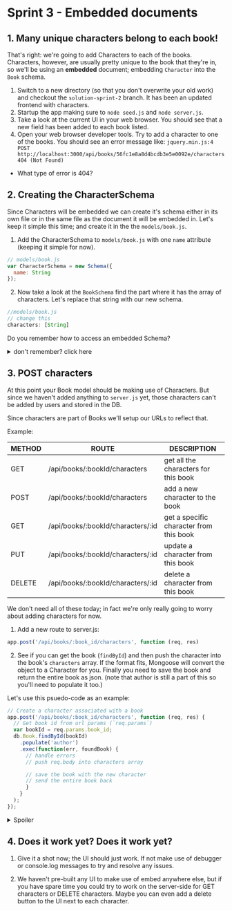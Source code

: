 # Sprint 3 - Embedded documents

## 1. Many unique characters belong to each book!

That's right: we're going to add Characters to each of the books.
Characters, however, are usually pretty unique to the book that they're in, so we'll be using an **embedded** document; embedding `Character` into the `Book` schema.  

1. Switch to a new directory (so that you don't overwrite your old work) and checkout the `solution-sprint-2` branch. It has been an updated frontend with characters.
2. Startup the app making sure to `node seed.js` and `node server.js`.  
3. Take a look at the current UI in your web browser.  You should see that a new field has been added to each book listed.
4. Open your web browser developer tools.  Try to add a character to one of the books.  You should see an error message like: `jquery.min.js:4 POST http://localhost:3000/api/books/56fc1e8a8d4bcdb3e5e0092e/characters 404 (Not Found)`
  * What type of error is 404?


## 2. Creating the CharacterSchema

Since Characters will be embedded we can create it's schema either in its own file or in the same file as the document it will be embedded in.  Let's keep it simple this time; and create it in the the `models/book.js`.  

1. Add the CharacterSchema to `models/book.js` with one `name` attribute (keeping it simple for now).

  ```js
  // models/book.js
  var CharacterSchema = new Schema({
    name: String
  });
  ```

2. Now take a look at the `BookSchema` find the part where it has the array of characters.  Let's replace that string with our new schema.

  ```js
  //models/book.js
  // change this
  characters: [String]
  ```

  Do you remember how to access an embedded Schema?  

  <details><summary>don't remember?  click here</summary>

    characters: [CharacterSchema]  // for multiple embedded items in an array
    mainCharacter: CharacterSchema // if you want one embedded item
  
  </details>




## 3. POST characters

At this point your Book model should be making use of Characters.  But since we haven't added anything to `server.js` yet, those characters can't be added by users and stored in the DB.

Since characters are part of Books we'll setup our URLs to reflect that.  

Example:

| METHOD  | ROUTE   | DESCRIPTION |
| ------- | --------------------------| ----------------|
| GET     | /api/books/:bookId/characters | get all the characters for this book |
| POST    | /api/books/:bookId/characters | add a new character to the book      |
| GET     | /api/books/:bookId/characters/:id | get a specific character from this book |
| PUT     | /api/books/:bookId/characters/:id | update a  character from this book |
| DELETE  | /api/books/:bookId/characters/:id | delete a character from this book |


We don't need all of these today; in fact we're only really going to worry about adding characters for now.


1. Add a new route to server.js:

  ```js
  app.post('/api/books/:book_id/characters', function (req, res)
  ```


2. See if you can get the book (`findById`) and then push the character into the book's `characters` array.  If the format fits, Mongoose will convert the object to a Character for you.  Finally you need to save the book and return the entire book as json.  (note that author is still a part of this so you'll need to populate it too.)

  Let's use this psuedo-code as an example:

  ```js
  // Create a character associated with a book
  app.post('/api/books/:book_id/characters', function (req, res) {
    // Get book id from url params (`req.params`)
    var bookId = req.params.book_id;
    db.Book.findById(bookId)
      .populate('author')
      .exec(function(err, foundBook) {
        // handle errors
        // push req.body into characters array

        // save the book with the new character
        // send the entire book back
        }
      }
    );
  });
  ```



  <details><summary>Spoiler</summary>


     // Create a character associated with a book
     app.post('/api/books/:book_id/characters', function (req, res) {
       // Get book id from url params (`req.params`)
       var bookId = req.parades.book_id;
       db.Book.findById(bookId)
         .populate('author') // Reference to author
         // now we can worry about saving that character
         .exec(function(err, foundBook) {
           console.log(foundBoolean);
           if (err) {
             res.status(500).json({error: err.message});
           } else if (foundBook === null) {
             // Is this the same as checking if the foundBook is undefined?
             res.status(404).json({error: "No Book found by this ID"});
           } else {
             // push character into characters array
             foundBook.characters.push(req.body);
             // save the book with the new character
             foundBook.save();
             res.status(201).json(foundBook);
           }
         }
       );
     });

  </details>


## 4. Does it work yet?  Does it work yet?

1. Give it a shot now; the UI should just work.  If not make use of debugger or console.log messages to try and resolve any issues.  

2. We haven't pre-built any UI to make use of embed anywhere else, but if you have spare time you could try to work on the server-side for GET characters or DELETE characters.  Maybe you can even add a delete button to the UI next to each character.  
